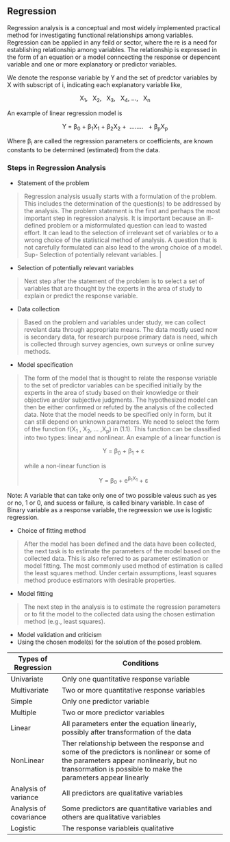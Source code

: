 ## Regression

Regression analysis is a conceptual and most widely implemented practical method for investigating functional relationships among variables. Regression can be applied in any feild or sector, where the re is a need for establishing relationship among variables. The relationship is expressed in the form of an equation or a model conncecting the response or depencent variable and one or more explanatory or predictor variables.

We denote the response variable by Y and the set of predctor variables by X with subscript of i, indicating each explanatory variable like, 

<p align="center">X<sub>1</sub>, &nbsp; X<sub>2</sub>,  &nbsp; X<sub>3</sub>, &nbsp; X<sub>4</sub>,&nbsp;..., &nbsp; X<sub>n</sub></p>

An example of linear regression model is 

<p align="center">Y =  &beta;<sub>0</sub> + &beta;<sub>1</sub>X<sub>1</sub> +  &beta;<sub>2</sub>X<sub>2</sub> + &nbsp;........ &nbsp; +  &beta;<sub>p</sub>X<sub>p</sub></p>

Where &beta;<sub>i</sub> are called the regression parameters or coefficients, are known constants to be determined (estimated) from the data.


### Steps in Regression Analysis


- Statement of the problem

> Regression analysis usually starts with a formulation of the problem. This includes the determination of the question(s) to be addressed by the analysis. The problem statement is the first and perhaps the most important step in regression analysis. It is important because an ill-defined problem or a misformulated question can lead to wasted effort. It can lead to the selection of irrelevant set of variables or to a wrong choice of the statistical method of analysis. A question that is not carefully formulated can also lead to the wrong choice of a model. Sup- Selection of potentially relevant variables. |

- Selection of potentially relevant variables

> Next step after the statement of the problem is to select a set of variables that
are thought by the experts in the area of study to explain or predict the response
variable.

- Data collection

> Based on the problem and variables under study, we can collect revelant data through appropriate means. The data mostly used now is secondary data, for research purpose primary data is need, which is collected through survey agencies, own surveys or online survey methods.

- Model specification

> The form of the model that is thought to relate the response variable to the set of predictor variables can be specified initially by the experts in the area of study based on their knowledge or their objective and/or subjective judgments. The hypothesized model can then be either confirmed or refuted by the analysis of the collected data. Note that the model needs to be specified only in form, but it can still depend on unknown parameters. We need to select the form of the function f(X<sub>1</sub> , X<sub>2</sub>, ... ,X<sub>p</sub>) in (1.1). This function can be classified into two types: linear and nonlinear. An example of a linear function is 
> <p align = "center">Y = &beta;<sub>0</sub> + &beta;<sub>1</sub> + &epsilon; </p>
> while a non-linear function is 
> <p align="center">Y = &beta;<sub>0</sub> + e<sup>&beta;<sub>1</sub>X<sub>1</sub></sup> + &epsilon;	</p>
Note: A variable that can take only one of two possible valeus such as yes or no, 1 or 0, and sucess or failure, is called binary variable. In case of Binary variable as a response variable, the regreession we use is logistic regression.

- Choice of fitting method

> After the model has been defined and the data have been collected, the next task is to estimate the parameters of the model based on the collected data. This is also referred to as parameter estimation or model fitting. The most commonly used method of estimation is called the least squares method. Under certain assumptions, least squares method produce estimators with desirable properties.

- Model fitting

> The next step in the analysis is to estimate the regression parameters or to fit the model to the collected data using the chosen estimation method (e.g., least squares). 

- Model validation and criticism
- Using the chosen model(s) for the solution of the posed problem.


| Types of Regression  | Conditions   | 
|-------------- | -------------- |
| Univariate    | Only one quantitative response variable     |
| Multivariate  | Two or more quantitative response variables |
| Simple	| Only one predictor variable 		      |
| Multiple	| Two or more predictor variables	|
| Linear	| All parameters enter the equation linearly, possibly after transformation of the data	|
| NonLinear	| Ther relationship between the response and some of the predictors is nonlinear or some of the parameters appear nonlinearly, but no transormation is possible to make the parameters appear linearly	|
| Analysis of variance	| All predictors are qualitative variables |
| Analysis of covariance| Some predictors are quantitative variables and others are qualitative variables|
| Logistic 	| The response variableis qualitative |
